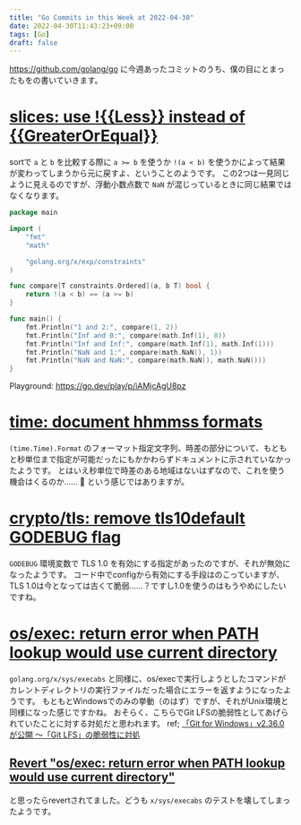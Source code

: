 ```yaml
---
title: "Go Commits in this Week at 2022-04-30"
date: 2022-04-30T11:43:23+09:00
tags: [Go]
draft: false
---
```

<https://github.com/golang/go> に今週あったコミットのうち、僕の目にとまったもをの書いていきます。

# [slices: use !{{Less}} instead of {{GreaterOrEqual}}](https://github.com/golang/go/commit/415e3fd8a6e62d7e9cf7d0c995518179dc0b7723)
sortで `a` と `b` を比較する際に `a >= b` を使うか `!(a < b)` を使うかによって結果が変わってしまうから元に戻すよ、ということのようです。
この2つは一見同じように見えるのですが、浮動小数点数で `NaN` が混じっているときに同じ結果ではなくなります。
```go
package main

import (
	"fmt"
	"math"

	"golang.org/x/exp/constraints"
)

func compare[T constraints.Ordered](a, b T) bool {
	return !(a < b) == (a >= b)
}

func main() {
	fmt.Println("1 and 2:", compare(1, 2))
	fmt.Println("Inf and 0:", compare(math.Inf(1), 0))
	fmt.Println("Inf and Inf:", compare(math.Inf(1), math.Inf(1)))
	fmt.Println("NaN and 1:", compare(math.NaN(), 1))
	fmt.Println("NaN and NaN:", compare(math.NaN(), math.NaN()))
}
```
Playground: <https://go.dev/play/p/iAMjcAgU8pz>

# [time: document hhmmss formats](https://github.com/golang/go/commit/24b570354caee33d4fb3934ce7ef1cc97fb403fd)
`(time.Time).Format` のフォーマット指定文字列、時差の部分について、もともと秒単位まで指定が可能だったにもかかわらずドキュメントに示されていなかったようです。
とはいえ秒単位で時差のある地域はないはずなので、これを使う機会はくるのか…… 🤔 という感じではありますが。

# [crypto/tls: remove tls10default GODEBUG flag](https://github.com/golang/go/commit/f0ee7fda636408b4f04ca3f3b11788f662c90610)
`GODEBUG` 環境変数で TLS 1.0 を有効にする指定があったのですが、それが無効になったようです。
コード中でconfigから有効にする手段はのこっていますが、TLS 1.0は今となっては古くて脆弱……？ですし1.0を使うのはもうやめにしたいですね。

# [os/exec: return error when PATH lookup would use current directory](https://github.com/golang/go/commit/3ce203db80cd1f320f0c597123b918c3b3bb0449)
`golang.org/x/sys/execabs` と同様に、os/execで実行しようとしたコマンドがカレントディレクトリの実行ファイルだった場合にエラーを返すようになったようです。
もともとWindowsでのみの挙動（のはず）ですが、それがUnix環境と同様になった感じですかね。
おそらく、こちらでGit LFSの脆弱性としてあげられていたことに対する対処だと思われます。
ref; [「Git for Windows」v2.36.0が公開 ～「Git LFS」の脆弱性に対処](https://forest.watch.impress.co.jp/docs/news/1404405.html)

## [Revert "os/exec: return error when PATH lookup would use current directory"](https://github.com/golang/go/commit/f2b674756b3b684118e4245627d4ed8c07e518e7)
と思ったらrevertされてました。どうも `x/sys/execabs` のテストを壊してしまったようです。
